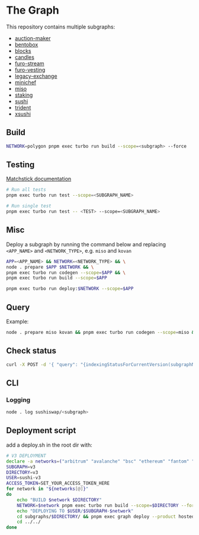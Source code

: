 # The Graph

This repository contains multiple subgraphs:  

- [auction-maker](./subgraphs/auction-maker/README.md)
- [bentobox](./subgraphs/bentobox/README.md)
- [blocks](./subgraphs/blocks/README.md)
- [candles](./subgraphs/candles/README.md)
- [furo-stream](./subgraphs/furo-stream/README.md)
- [furo-vesting](./subgraphs/furo-vesting/README.md)
- [legacy-exchange](./subgraphs/legacy-exchange/README.md)
- [minichef](./subgraphs/minichef/README.md)
- [miso](./subgraphs/miso/README.md)
- [staking](./subgraphs/staking/README.md)
- [sushi](./subgraphs/sushi/README.md)
- [trident](./subgraphs/trident/README.md)
- [xsushi](./subgraphs/xsushi/README.md)

## Build

```sh
NETWORK=polygon pnpm exec turbo run build --scope=<subgraph> --force
```

## Testing

[Matchstick documentation](https://thegraph.com/docs/developer/matchstick)

```sh
# Run all tests
pnpm exec turbo run test --scope=<SUBGRAPH_NAME>

# Run single test
pnpm exec turbo run test -- <TEST> --scope=<SUBGRAPH_NAME>
```

## Misc

Deploy a subgraph by running the command below and replacing `<APP_NAME>` and `<NETWORK_TYPE>`, e.g. `miso` and `kovan`

```sh
APP=<APP_NAME> && NETWORK=<NETWORK_TYPE> && \
node . prepare $APP $NETWORK && \
pnpm exec turbo run codegen --scope=$APP && \
pnpm exec turbo run build --scope=$APP
```

```sh
pnpm exec turbo run deploy:$NETWORK --scope=$APP
```

## Query

Example:  

```sh
node . prepare miso kovan && pnpm exec turbo run codegen --scope=miso && pnpm exec turbo run build --scope=miso && pnpm exec turbo run deploy:kovan --scope=miso
```

## Check status

```sh
curl -X POST -d '{ "query": "{indexingStatusForCurrentVersion(subgraphName: \"sushiswap/bentobox-polygon\") { chains { latestBlock { hash number }}}}"}' https://api.thegraph.com/index-node/graphql
```

## CLI

### Logging

```sh
node . log sushiswap/<subgraph> 
```


## Deployment script

add a deploy.sh in the root dir with:
```sh
# V3 DEPLOYMENT
declare -a networks=("arbitrum" "avalanche" "bsc" "ethereum" "fantom" "fuse" "gnosis" "moonbeam" "moonriver" "optimism" "polygon")
SUBGRAPH=v3
DIRECTORY=v3
USER=sushi-v3
ACCESS_TOKEN=SET_YOUR_ACCESS_TOKEN_HERE
for network in "${networks[@]}"
do
    echo "BUILD $network $DIRECTORY" 
    NETWORK=$network pnpm exec turbo run build --scope=$DIRECTORY --force
    echo "DEPLOYING TO $USER/$SUBGRAPH-$network" 
    cd subgraphs/$DIRECTORY/ && pnpm exec graph deploy --product hosted-service $USER/$SUBGRAPH-$network --access-token $ACCESS_TOKEN
    cd ../../
done
```

